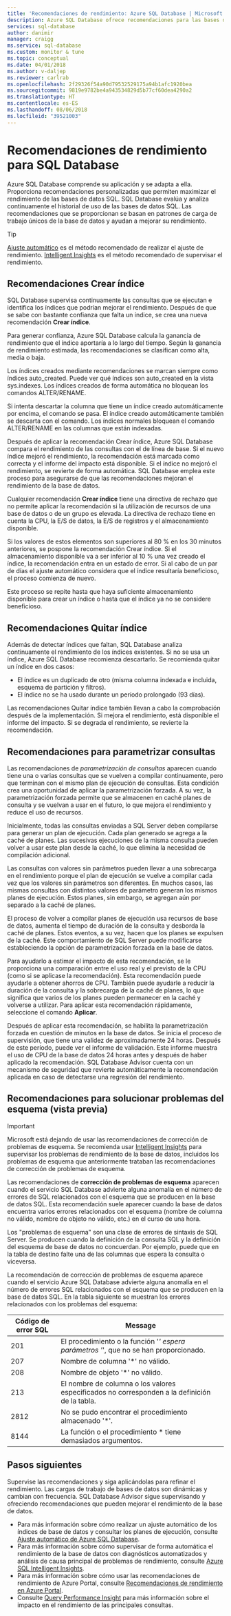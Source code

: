 ```yaml
---
title: 'Recomendaciones de rendimiento: Azure SQL Database | Microsoft Docs'
description: Azure SQL Database ofrece recomendaciones para las bases de datos SQL que pueden mejorar el rendimiento actual de las consultas.
services: sql-database
author: danimir
manager: craigg
ms.service: sql-database
ms.custom: monitor & tune
ms.topic: conceptual
ms.date: 04/01/2018
ms.author: v-daljep
ms.reviewer: carlrab
ms.openlocfilehash: 2f29326f54a90d79532529175a94b1afc1920bea
ms.sourcegitcommit: 9819e9782be4a943534829d5b77cf60dea4290a2
ms.translationtype: HT
ms.contentlocale: es-ES
ms.lasthandoff: 08/06/2018
ms.locfileid: "39521003"
---
```

# <a name="performance-recommendations-for-sql-database"></a>Recomendaciones de rendimiento para SQL Database

Azure SQL Database comprende su aplicación y se adapta a ella. Proporciona recomendaciones personalizadas que permiten maximizar el rendimiento de las bases de datos SQL. SQL Database evalúa y analiza continuamente el historial de uso de las bases de datos SQL. Las recomendaciones que se proporcionan se basan en patrones de carga de trabajo únicos de la base de datos y ayudan a mejorar su rendimiento.

> [!TIP]
> [Ajuste automático](sql-database-automatic-tuning.md) es el método recomendado de realizar el ajuste de rendimiento. [Intelligent Insights](sql-database-intelligent-insights.md) es el método recomendado de supervisar el rendimiento. 
>

## <a name="create-index-recommendations"></a>Recomendaciones Crear índice
SQL Database supervisa continuamente las consultas que se ejecutan e identifica los índices que podrían mejorar el rendimiento. Después de que se sabe con bastante confianza que falta un índice, se crea una nueva recomendación **Crear índice**.

 Para generar confianza, Azure SQL Database calcula la ganancia de rendimiento que el índice aportaría a lo largo del tiempo. Según la ganancia de rendimiento estimada, las recomendaciones se clasifican como alta, media o baja. 

Los índices creados mediante recomendaciones se marcan siempre como índices auto_created. Puede ver qué índices son auto_created en la vista sys.indexes. Los índices creados de forma automática no bloquean los comandos ALTER/RENAME. 

Si intenta descartar la columna que tiene un índice creado automáticamente por encima, el comando se pasa. El índice creado automáticamente también se descarta con el comando. Los índices normales bloquean el comando ALTER/RENAME en las columnas que están indexadas.

Después de aplicar la recomendación Crear índice, Azure SQL Database compara el rendimiento de las consultas con el de línea de base. Si el nuevo índice mejoró el rendimiento, la recomendación está marcada como correcta y el informe del impacto está disponible. Si el índice no mejoró el rendimiento, se revierte de forma automática. SQL Database emplea este proceso para asegurarse de que las recomendaciones mejoran el rendimiento de la base de datos.

Cualquier recomendación **Crear índice** tiene una directiva de rechazo que no permite aplicar la recomendación si la utilización de recursos de una base de datos o de un grupo es elevada. La directiva de rechazo tiene en cuenta la CPU, la E/S de datos, la E/S de registros y el almacenamiento disponible. 

Si los valores de estos elementos son superiores al 80 % en los 30 minutos anteriores, se pospone la recomendación Crear índice. Si el almacenamiento disponible va a ser inferior al 10 % una vez creado el índice, la recomendación entra en un estado de error. Si al cabo de un par de días el ajuste automático considera que el índice resultaría beneficioso, el proceso comienza de nuevo. 

Este proceso se repite hasta que haya suficiente almacenamiento disponible para crear un índice o hasta que el índice ya no se considere beneficioso.

## <a name="drop-index-recommendations"></a>Recomendaciones Quitar índice
Además de detectar índices que faltan, SQL Database analiza continuamente el rendimiento de los índices existentes. Si no se usa un índice, Azure SQL Database recomienza descartarlo. Se recomienda quitar un índice en dos casos:
* El índice es un duplicado de otro (misma columna indexada e incluida, esquema de partición y filtros).
* El índice no se ha usado durante un período prolongado (93 días).

Las recomendaciones Quitar índice también llevan a cabo la comprobación después de la implementación. Si mejora el rendimiento, está disponible el informe del impacto. Si se degrada el rendimiento, se revierte la recomendación.


## <a name="parameterize-queries-recommendations"></a>Recomendaciones para parametrizar consultas
Las recomendaciones de *parametrización de consultas* aparecen cuando tiene una o varias consultas que se vuelven a compilar continuamente, pero que terminan con el mismo plan de ejecución de consultas. Esta condición crea una oportunidad de aplicar la parametrización forzada. A su vez, la parametrización forzada permite que se almacenen en caché planes de consulta y se vuelvan a usar en el futuro, lo que mejora el rendimiento y reduce el uso de recursos. 

Inicialmente, todas las consultas enviadas a SQL Server deben compilarse para generar un plan de ejecución. Cada plan generado se agrega a la caché de planes. Las sucesivas ejecuciones de la misma consulta pueden volver a usar este plan desde la caché, lo que elimina la necesidad de compilación adicional. 

Las consultas con valores sin parámetros pueden llevar a una sobrecarga en el rendimiento porque el plan de ejecución se vuelve a compilar cada vez que los valores sin parámetros son diferentes. En muchos casos, las mismas consultas con distintos valores de parámetro generan los mismos planes de ejecución. Estos planes, sin embargo, se agregan aún por separado a la caché de planes. 

El proceso de volver a compilar planes de ejecución usa recursos de base de datos, aumenta el tiempo de duración de la consulta y desborda la caché de planes. Estos eventos, a su vez, hacen que los planes se expulsen de la caché. Este comportamiento de SQL Server puede modificarse estableciendo la opción de parametrización forzada en la base de datos. 

Para ayudarlo a estimar el impacto de esta recomendación, se le proporciona una comparación entre el uso real y el previsto de la CPU (como si se aplicase la recomendación). Esta recomendación puede ayudarle a obtener ahorros de CPU. También puede ayudarle a reducir la duración de la consulta y la sobrecarga de la caché de planes, lo que significa que varios de los planes pueden permanecer en la caché y volverse a utilizar. Para aplicar esta recomendación rápidamente, seleccione el comando **Aplicar**. 

Después de aplicar esta recomendación, se habilita la parametrización forzada en cuestión de minutos en la base de datos. Se inicia el proceso de supervisión, que tiene una validez de aproximadamente 24 horas. Después de este período, puede ver el informe de validación. Este informe muestra el uso de CPU de la base de datos 24 horas antes y después de haber aplicado la recomendación. SQL Database Advisor cuenta con un mecanismo de seguridad que revierte automáticamente la recomendación aplicada en caso de detectarse una regresión del rendimiento.

## <a name="fix-schema-issues-recommendations-preview"></a>Recomendaciones para solucionar problemas del esquema (vista previa)

> [!IMPORTANT]
> Microsoft está dejando de usar las recomendaciones de corrección de problemas de esquema. Se recomienda usar [Intelligent Insights](sql-database-intelligent-insights.md) para supervisar los problemas de rendimiento de la base de datos, incluidos los problemas de esquema que anteriormente trataban las recomendaciones de corrección de problemas de esquema.
> 

Las recomendaciones de **corrección de problemas de esquema** aparecen cuando el servicio SQL Database advierte alguna anomalía en el número de errores de SQL relacionados con el esquema que se producen en la base de datos SQL. Esta recomendación suele aparecer cuando la base de datos encuentra varios errores relacionados con el esquema (nombre de columna no válido, nombre de objeto no válido, etc.) en el curso de una hora.

Los "problemas de esquema" son una clase de errores de sintaxis de SQL Server. Se producen cuando la definición de la consulta SQL y la definición del esquema de base de datos no concuerdan. Por ejemplo, puede que en la tabla de destino falte una de las columnas que espera la consulta o viceversa. 

La recomendación de corrección de problemas de esquema aparece cuando el servicio Azure SQL Database advierte alguna anomalía en el número de errores SQL relacionados con el esquema que se producen en la base de datos SQL. En la tabla siguiente se muestran los errores relacionados con los problemas del esquema:

| Código de error SQL | Message |
| --- | --- |
| 201 |El procedimiento o la función '*' espera parámetros '*', que no se han proporcionado. |
| 207 |Nombre de columna '*' no válido. |
| 208 |Nombre de objeto '*' no válido. |
| 213 |El nombre de columna o los valores especificados no corresponden a la definición de la tabla. |
| 2812 |No se pudo encontrar el procedimiento almacenado '*'. |
| 8144 |La función o el procedimiento * tiene demasiados argumentos. |

## <a name="next-steps"></a>Pasos siguientes
Supervise las recomendaciones y siga aplicándolas para refinar el rendimiento. Las cargas de trabajo de bases de datos son dinámicas y cambian con frecuencia. SQL Database Advisor sigue supervisando y ofreciendo recomendaciones que pueden mejorar el rendimiento de la base de datos. 

* Para más información sobre cómo realizar un ajuste automático de los índices de base de datos y consultar los planes de ejecución, consulte [Ajuste automático de Azure SQL Database](sql-database-automatic-tuning.md).
* Para más información sobre cómo supervisar de forma automática el rendimiento de la base de datos con diagnósticos automatizados y análisis de causa principal de problemas de rendimiento, consulte [Azure SQL Intelligent Insights](sql-database-intelligent-insights.md).
*  Para más información sobre cómo usar las recomendaciones de rendimiento de Azure Portal, consulte [Recomendaciones de rendimiento en Azure Portal](sql-database-advisor-portal.md).
* Consulte [Query Performance Insight](sql-database-query-performance.md) para más información sobre el impacto en el rendimiento de las principales consultas.


